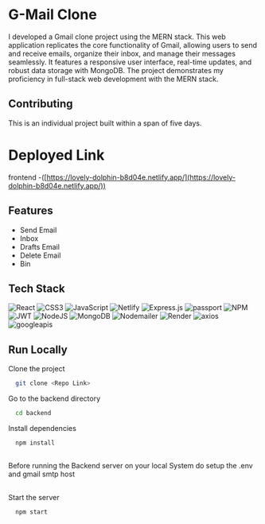 # G-Mail Clone

I developed a Gmail clone project using the MERN stack. This web application replicates the core functionality of Gmail, allowing users to send and receive emails, organize their inbox, and manage their messages seamlessly. It features a responsive user interface, real-time updates, and robust data storage with MongoDB. The project demonstrates my proficiency in full-stack web development with the MERN stack.

## Contributing

This is an individual project built within a span of five days.

# Deployed Link

frontend -([https://lovely-dolphin-b8d04e.netlify.app/](https://lovely-dolphin-b8d04e.netlify.app/))


## Features

-   Send Email
-   Inbox
-   Drafts Email
-   Delete Email
-   Bin


## Tech Stack

![React](https://img.shields.io/badge/react-%231572B6.svg?style=for-the-badge&logo=react&logoColor=white)
![CSS3](https://img.shields.io/badge/css3-%231572B6.svg?style=for-the-badge&logo=css3&logoColor=white)
![JavaScript](https://img.shields.io/badge/javascript-%23323330.svg?style=for-the-badge&logo=javascript&logoColor=%23F7DF1E)
![Netlify](https://img.shields.io/badge/netlify-%23000000.svg?style=for-the-badge&logo=netlify&logoColor=#00C7B7)
![Express.js](https://img.shields.io/badge/express.js-%23404d59.svg?style=for-the-badge&logo=express&logoColor=%2361DAFB)
![passport](https://img.shields.io/badge/passport-%23000000?style=for-the-badge&logo=passport&logoColor=white)
![NPM](https://img.shields.io/badge/NPM-%23000000.svg?style=for-the-badge&logo=npm&logoColor=white)
![JWT](https://img.shields.io/badge/JWT-black?style=for-the-badge&logo=JSON%20web%20tokens)
![NodeJS](https://img.shields.io/badge/node.js-6DA55F?style=for-the-badge&logo=node.js&logoColor=white)
![MongoDB](https://img.shields.io/badge/MongoDB-%234ea94b.svg?style=for-the-badge&logo=mongodb&logoColor=white)
![Nodemailer](https://img.shields.io/badge/Nodemailer-339933?style=for-the-badge&logo=nodemailer&logoColor=white)
![Render](https://img.shields.io/badge/Render-%235167FF?style=for-the-badge&logo=Render&logoColor=white)
![axios](https://img.shields.io/badge/axios-%2338a7d1?style=for-the-badge&logo=axios&logoColor=white)
![googleapis](https://img.shields.io/badge/googleapis-%234285F4?style=for-the-badge&logo=google&logoColor=white)



## Run Locally

Clone the project

```bash
  git clone <Repo Link>
```

Go to the backend directory

```bash
  cd backend
```

Install dependencies

```bash
  npm install
```

##

Before running the Backend server on your local System do setup the .env and gmail smtp host

##

Start the server

```bash
  npm start
```
